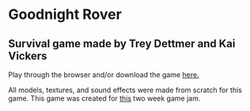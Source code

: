 # Goodnight Rover
## Survival game made by Trey Dettmer and Kai Vickers

Play through the browser and/or download the game [here.](https://calicospartan.itch.io/goodnight-rover)

All models, textures, and sound effects were made from scratch for this game. This game was created for [this](https://itch.io/jam/beginners-circle-jam-3) two week game jam.
